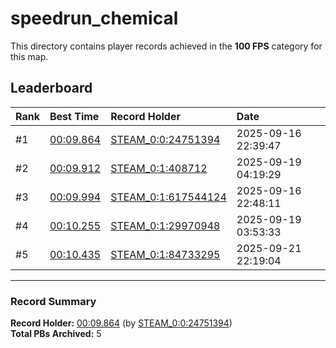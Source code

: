 # speedrun_chemical

This directory contains player records achieved in the **100 FPS** category for this map.

## Leaderboard

| Rank | Best Time | Record Holder | Date                |
| :--- | :-------- | :------------ | :------------------ |
| #1   | [00:09.864](./00009864_STEAM_0_0_24751394_20250916-223947.zip) | [STEAM_0:0:24751394](https://speedrun16.com/profile/STEAM_0:0:24751394)   | 2025-09-16 22:39:47 |
| #2   | [00:09.912](./00009912_STEAM_0_1_408712_20250919-041929.zip) | [STEAM_0:1:408712](https://speedrun16.com/profile/STEAM_0:1:408712)   | 2025-09-19 04:19:29 |
| #3   | [00:09.994](./00009994_STEAM_0_1_617544124_20250916-224811.zip) | [STEAM_0:1:617544124](https://speedrun16.com/profile/STEAM_0:1:617544124)   | 2025-09-16 22:48:11 |
| #4   | [00:10.255](./00010255_STEAM_0_1_29970948_20250919-035333.zip) | [STEAM_0:1:29970948](https://speedrun16.com/profile/STEAM_0:1:29970948)   | 2025-09-19 03:53:33 |
| #5   | [00:10.435](./00010435_STEAM_0_1_84733295_20250921-221904.zip) | [STEAM_0:1:84733295](https://speedrun16.com/profile/STEAM_0:1:84733295)   | 2025-09-21 22:19:04 |

---

### Record Summary
**Record Holder:** [00:09.864](./00009864_STEAM_0_0_24751394_20250916-223947.zip) (by [STEAM_0:0:24751394](https://speedrun16.com/profile/STEAM_0:0:24751394))  
**Total PBs Archived:** 5